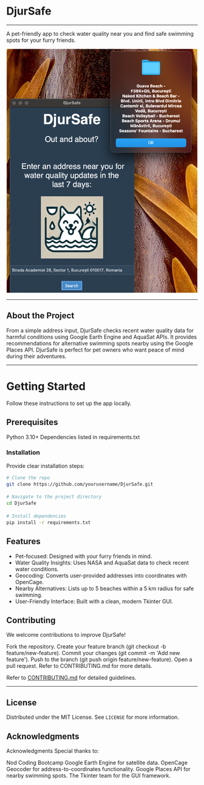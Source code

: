 # DjurSafe

---

A pet-friendly app to check water quality near you and find safe swimming spots for your furry friends.


![DjurSafe](DjurSafe_Image.png)

---

## About the Project
From a simple address input, DjurSafe checks recent water quality data for harmful conditions using Google Earth Engine and AquaSat APIs. It  provides recommendations for alternative swimming spots nearby using the Google Places API. DjurSafe is perfect for pet owners who want peace of mind during their adventures.

---

# Getting Started
Follow these instructions to set up the app locally.

## Prerequisites
Python 3.10+
Dependencies listed in requirements.txt


### Installation

Provide clear installation steps:

```bash
# Clone the repo
git clone https://github.com/yourusername/DjurSafe.git

# Navigate to the project directory
cd DjurSafe

# Install dependencies
pip install -r requirements.txt
```

## Features

- Pet-focused: Designed with your furry friends in mind.
- Water Quality Insights: Uses NASA and AquaSat data to check recent water conditions.
- Geocoding: Converts user-provided addresses into coordinates with OpenCage.
- Nearby Alternatives: Lists up to 5 beaches within a 5 km radius for safe swimming.
- User-Friendly Interface: Built with a clean, modern Tkinter GUI.

## Contributing

We welcome contributions to improve DjurSafe!

Fork the repository.
Create your feature branch (git checkout -b feature/new-feature).
Commit your changes (git commit -m 'Add new feature').
Push to the branch (git push origin feature/new-feature).
Open a pull request.
Refer to CONTRIBUTING.md for more details.

Refer to [CONTRIBUTING.md](CONTRIBUTING.md) for detailed guidelines.

---

## License

Distributed under the MIT License. See `LICENSE` for more information.

## Acknowledgments

Acknowledgments
Special thanks to:

Nod Coding Bootcamp
Google Earth Engine for satellite data.
OpenCage Geocoder for address-to-coordinates functionality.
Google Places API for nearby swimming spots.
The Tkinter team for the GUI framework.
